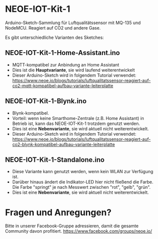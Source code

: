 # NEOE-IOT-Kit-1
Arduino-Sketch-Sammlung für Luftqualitätssensor mit MQ-135 und NodeMCU. Reagiert auf CO2 und andere Gase. 

Es gibt unterschiedliche Varianten des Sketches:

## NEOE-IOT-Kit-1-Home-Assistant.ino
- MQTT-kompatibel zur Anbindung an Home Assistant
- Dies ist die **Hauptvariante**, sie wird laufend weiterentwickelt
- Dieser Arduino-Sketch wird in folgendem Tutorial verwendet: https://www.neoe.io/blogs/tutorials/luftqualitatssensor-reagiert-auf-co2-mqtt-kompatibel-aufbau-variante-leiterplatte

## NEOE-IOT-Kit-1-Blynk.ino
- Blynk-kompatibel.
- Vorteil: wenn keine Smarthome-Zentrale (z.B. Home Assistant) in Betrieb ist, kann das NEOE-IOT-Kit-1 trotzdem genutzt werden.
- Dies ist eine **Nebenvariante**, sie wird aktuell nicht  weiterentwickelt.
- Dieser Arduino-Sketch wird in folgendem Tutorial verwendet: https://www.neoe.io/blogs/tutorials/luftqualitatssensor-reagiert-auf-co2-blynk-kompatibel-aufbau-variante-leiterplatte

## NEOE-IOT-Kit-1-Standalone.ino
- Diese Variante kann genutzt werden, wenn kein WLAN zur Verfügung ist.
- Darüber hinaus ändert die Indikator-LED hier nicht fließend die Farbe. Die Farbe "springt" je nach Messwert zwischen "rot", "gelb", "grün".
- Dies ist eine **Nebenvariante**, sie wird aktuell nicht  weiterentwickelt.

# Fragen und Anregungen? 
Bitte in unserer Facebook-Gruppe adressieren, damit die gesamte Community davon profitiert.
https://www.facebook.com/groups/neoe.io/
